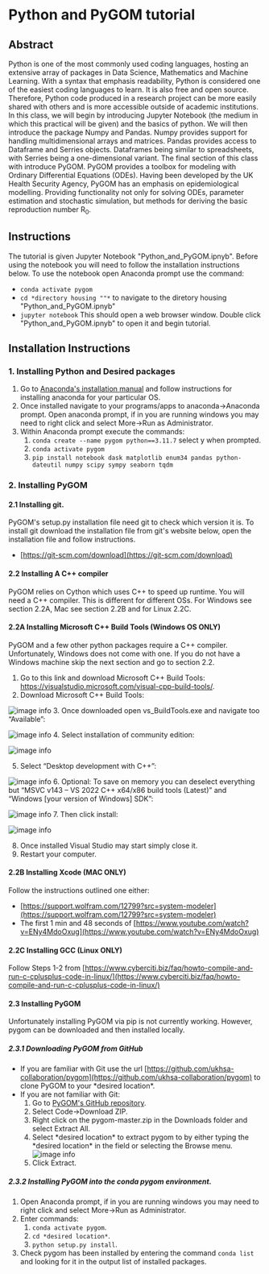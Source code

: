 # Python and PyGOM tutorial


## Abstract
Python is one of the most commonly used coding languages, hosting an extensive array of packages in Data Science, Mathematics and Machine Learning. With a syntax that emphasis readability, Python is considered one of the easiest coding languages to learn. It is also free and open source. Therefore, Python code produced in a research project can be more easily shared with others and is more accessible outside of academic institutions. In this class, we will begin by introducing Jupyter Notebook (the medium in which this practical will be given) and the basics of python. We will then introduce the package Numpy and Pandas. Numpy provides support for handling multidimensional arrays and matrices. Pandas provides access to Dataframe and Serries objects. Dataframes being similar to spreadsheets, with Serries being a one-dimensional variant. The final section of this class with introduce PyGOM. PyGOM provides a toolbox for modeling with Ordinary Differential Equations (ODEs). Having been developed by the UK Health Security Agency, PyGOM has an emphasis on epidemiological modelling. Providing functionality not only for solving ODEs, parameter estimation and stochastic simulation, but methods for deriving the basic reproduction number R<sub>0</sub>. 

## Instructions

The tutorial is given Jupyter Notebook "Python_and_PyGOM.ipnyb". Before using the notebook you will need to follow the installation instructions below.
To use the notebook open Anaconda prompt use the command:
* `conda activate pygom`
* `cd *directory housing ""*` to navigate to the diretory housing "Python_and_PyGOM.ipnyb"
* `jupyter notebook` This should open a web browser window. Double click "Python_and_PyGOM.ipnyb" to open it and begin tutorial.

## Installation Instructions

### 1. Installing Python and Desired packages

1. Go to [Anaconda's installation manual](https://docs.anaconda.com/free/anaconda/install/index.html) and follow instructions for installing anaconda for your particular OS.
2. Once installed navigate to your programs/apps to anaconda->Anaconda prompt. Open anaconda prompt, if in you are running windows you may need to right click and select More->Run as Administrator.
3. Within Anaconda prompt execute the commands:
   1. `conda create --name pygom python==3.11.7` select y when prompted.
   2.	`conda activate pygom`
   3.	`pip install notebook dask matplotlib enum34 pandas python-dateutil numpy scipy sympy seaborn tqdm`

### 2. Installing PyGOM

#### 2.1 Installing git.
PyGOM's setup.py installation file need git to check which version it is. To install git download the installation file 
from git's website below, open the installation file and follow instructions.
* [https://git-scm.com/download](https://git-scm.com/download)

#### 2.2 Installing A C++ compiler

PyGOM relies on Cython which uses C++ to speed up runtime. You will need a C++ compiler. This is different for different OSs. 
For Windows see section 2.2A, Mac see section 2.2B and for Linux 2.2C.

#### 2.2A Installing Microsoft C++ Build Tools (Windows OS ONLY)
PyGOM and a few other python packages require a C++ compiler. Unfortunately, Windows does not come with one. If you do not have a Windows machine skip the next section and go to section 2.2.
1. Go to this link and download Microsoft C++ Build Tools: https://visualstudio.microsoft.com/visual-cpp-build-tools/.
2. Download Microsoft C++ Build Tools:

![image info](./readme_images/Download%20Microsoft%20C++%20Build%20Tools.png)
3. Once downloaded open vs_BuildTools.exe and navigate too “Available”:

![image info](./readme_images/Available.png)
4. Select installation of community edition:

![image info](./readme_images/community_edition.png)

5. Select “Desktop development with C++”:

![image info](./readme_images/Desktop_development.png)
6. Optional: To save on memory you can deselect everything but “MSVC v143 – VS 2022 C++ x64/x86 build tools (Latest)” and “Windows [your version of Windows] SDK”:

![image info](./readme_images/memory_save.png)
7. Then click install:

![image info](./readme_images/install_build_tools.png)

8. Once installed Visual Studio may start simply close it.
9. Restart your computer.

#### 2.2B Installing Xcode (MAC ONLY)
Follow the instructions outlined one either:
* [https://support.wolfram.com/12799?src=system-modeler](https://support.wolfram.com/12799?src=system-modeler)
* The first 1 min and 48 seconds of [https://www.youtube.com/watch?v=ENy4MdoOxug](https://www.youtube.com/watch?v=ENy4MdoOxug)

#### 2.2C Installing GCC (Linux ONLY)
Follow Steps 1-2 from [https://www.cyberciti.biz/faq/howto-compile-and-run-c-cplusplus-code-in-linux/](https://www.cyberciti.biz/faq/howto-compile-and-run-c-cplusplus-code-in-linux/)

#### 2.3	Installing PyGOM
Unfortunately installing PyGOM via pip is not currently working. However, pygom can be downloaded and then installed locally.

##### 2.3.1 Downloading PyGOM from GitHub
* If you are familiar with Git use the url [https://github.com/ukhsa-collaboration/pygom](https://github.com/ukhsa-collaboration/pygom) to clone PyGOM to your \*desired location\*.
* If you are not familiar with Git:
  1. Go to [PyGOM's GitHub repository](https://github.com/ukhsa-collaboration/pygom).
  2. Select Code->Download ZIP.
  3. Right click on the pygom-master.zip in the Downloads folder and select Extract All.
  4. Select \*desired location\* to extract pygom to by either typing the \*desired location\* in the field or selecting the Browse menu.
![image info](./readme_images/extracting_pygom.png)
  5. Click Extract.

##### 2.3.2 Installing PyGOM into the conda pygom environment.
1. Open Anaconda prompt, if in you are running windows you may need to right click and select More->Run as Administrator.
2. Enter commands: 
   1. `conda activate pygom`.
   2. `cd *desired location*`.
   3. `python setup.py install`.
3. Check pygom has been installed by entering the command `conda list` and looking for it in the output list of installed packages.




